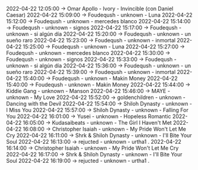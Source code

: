 2022-04-22 12:05:00 -> Omar Apollo - Ivory - Invincible (con Daniel Caesar)
2022-04-22 15:09:00 -> Foudeqush - unknown - Luna
2022-04-22 15:12:00 -> Foudeqush - unknown - mercedes blanco
2022-04-22 15:14:00 -> Foudeqush - unknown - signos
2022-04-22 15:17:00 -> Foudeqush - unknown - si algún día
2022-04-22 15:20:00 -> Foudeqush - unknown - un sueño raro
2022-04-22 15:23:00 -> Foudeqush - unknown - inmortal
2022-04-22 15:25:00 -> Foudeqush - unknown - Luna
2022-04-22 15:27:00 -> Foudeqush - unknown - mercedes blanco
2022-04-22 15:30:00 -> Foudeqush - unknown - signos
2022-04-22 15:33:00 -> Foudeqush - unknown - si algún día
2022-04-22 15:36:00 -> Foudeqush - unknown - un sueño raro
2022-04-22 15:39:00 -> Foudeqush - unknown - inmortal
2022-04-22 15:40:00 -> Foudeqush - unknown - Makin Money
2022-04-22 15:40:00 -> Foudeqush - unknown - Makin Money
2022-04-22 15:44:00 -> Kiddie Gang - unknown - Manson
2022-04-22 15:46:00 -> MAYE - unknown - My Love
2022-04-22 15:52:00 -> goldenchildren - unknown - Dancing with the Devil
2022-04-22 15:54:00 -> Shiloh Dynasty - unknown - I Miss You
2022-04-22 15:57:00 -> Shiloh Dynasty - unknown - Falling For You
2022-04-22 16:01:00 -> Yusei - unknown - Hopeless Romantic
2022-04-22 16:05:00 -> Kudasaibeats - unknown - The Girl I Haven't Met
2022-04-22 16:08:00 -> Christopher Isaiah - unknown - My Pride Won't Let Me Cry
2022-04-22 16:11:00 -> Shrk & Shiloh Dynasty - unknown - I'll Bite Your Soul
2022-04-22 16:13:00 -> rejucted - unknown - urtha1 .
2022-04-22 16:14:00 -> Christopher Isaiah - unknown - My Pride Won't Let Me Cry
2022-04-22 16:17:00 -> Shrk & Shiloh Dynasty - unknown - I'll Bite Your Soul
2022-04-22 16:19:00 -> rejucted - unknown - urtha1 .
